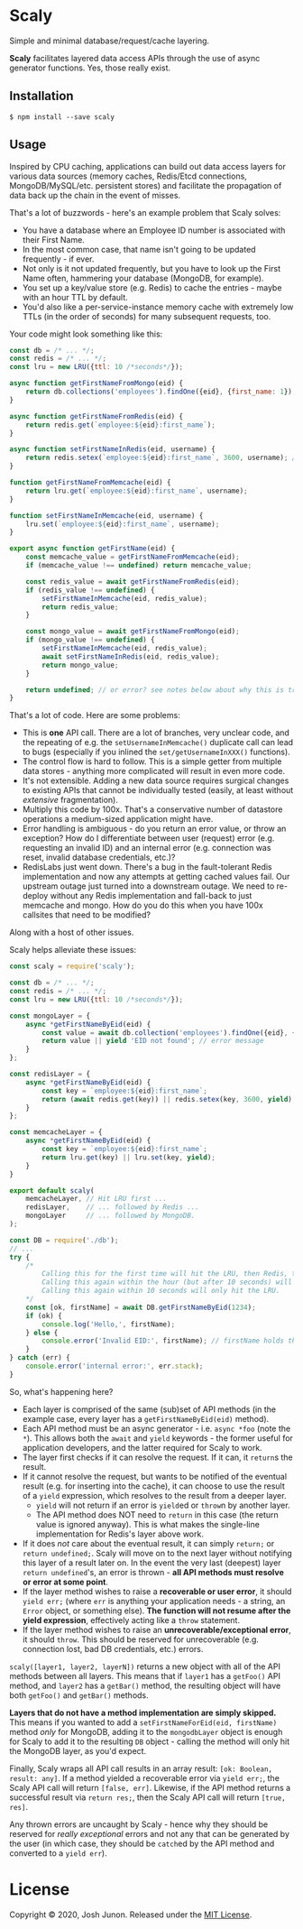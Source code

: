 # Scaly

Simple and minimal database/request/cache layering.

**Scaly** facilitates layered data access APIs through the use of async generator
functions. Yes, those really exist.

## Installation

```console
$ npm install --save scaly
```
## Usage

Inspired by CPU caching, applications can build out data access layers for various
data sources (memory caches, Redis/Etcd connections, MongoDB/MySQL/etc. persistent stores)
and facilitate the propagation of data back up the chain in the event of misses.

That's a lot of buzzwords - here's an example problem that Scaly solves:

- You have a database where an Employee ID number is associated with their First Name.
- In the most common case, that name isn't going to be updated frequently - if ever.
- Not only is it not updated frequently, but you have to look up the First Name often, hammering your database (MongoDB, for example).
- You set up a key/value store (e.g. Redis) to cache the entries - maybe with an hour TTL by default.
- You'd also like a per-service-instance memory cache with extremely low TTLs (in the order of seconds) for many subsequent requests, too.

Your code might look something like this:

```javascript
const db = /* ... */;
const redis = /* ... */;
const lru = new LRU({ttl: 10 /*seconds*/});

async function getFirstNameFromMongo(eid) {
	return db.collections('employees').findOne({eid}, {first_name: 1});
}

async function getFirstNameFromRedis(eid) {
	return redis.get(`employee:${eid}:first_name`);
}

async function setFirstNameInRedis(eid, username) {
	return redis.setex(`employee:${eid}:first_name`, 3600, username); // expire in an hour
}

function getFirstNameFromMemcache(eid) {
	return lru.get(`employee:${eid}:first_name`, username);
}

function setFirstNameInMemcache(eid, username) {
	lru.set(`employee:${eid}:first_name`, username);
}

export async function getFirstName(eid) {
	const memcache_value = getFirstNameFromMemcache(eid);
	if (memcache_value !== undefined) return memcache_value;

	const redis_value = await getFirstNameFromRedis(eid);
	if (redis_value !== undefined) {
		setFirstNameInMemcache(eid, redis_value);
		return redis_value;
	}

	const mongo_value = await getFirstNameFromMongo(eid);
	if (mongo_value !== undefined) {
		setFirstNameInMemcache(eid, redis_value);
		await setFirstNameInRedis(eid, redis_value);
		return mongo_value;
	}

	return undefined; // or error? see notes below about why this is tricky.
}
```

That's a lot of code. Here are some problems:

- This is **one** API call. There are a lot of branches, very unclear code,
  and the repeating of e.g. the `setUsernameInMemcache()` duplicate call
  can lead to bugs (especially if you inlined the `set/getUsernameInXXX()`
  functions).
- The control flow is hard to follow. This is a simple getter from multiple
  data stores - anything more complicated will result in even more code.
- It's not extensible. Adding a new data source requires surgical changes
  to existing APIs that cannot be individually tested (easily, at least
  without _extensive_ fragmentation).
- Multiply this code by 100x. That's a conservative number of datastore
  operations a medium-sized application might have.
- Error handling is ambiguous - do you return an error value, or throw
  an exception? How do I differentiate between user (request) error (e.g.
  requesting an invalid ID) and an internal error (e.g. connection was
  reset, invalid database credentials, etc.)?
- RedisLabs just went down. There's a bug in the fault-tolerant Redis
  implementation and now any attempts at getting cached values fail.
  Our upstream outage just turned into a downstream outage. We need to
  re-deploy without any Redis implementation and fall-back to just
  memcache and mongo. How do you do this when you have 100x callsites
  that need to be modified?

Along with a host of other issues.

Scaly helps alleviate these issues:

```javascript
const scaly = require('scaly');

const db = /* ... */;
const redis = /* ... */;
const lru = new LRU({ttl: 10 /*seconds*/});

const mongoLayer = {
	async *getFirstNameByEid(eid) {
		const value = await db.collection('employees').findOne({eid}, {first_name: 1});
		return value || yield 'EID not found'; // error message
	}
};

const redisLayer = {
	async *getFirstNameByEid(eid) {
		const key = `employee:${eid}:first_name`;
		return (await redis.get(key)) || redis.setex(key, 3600, yield);
	}
};

const memcacheLayer = {
	async *getFirstNameByEid(eid) {
		const key = `employee:${eid}:first_name`;
		return lru.get(key) || lru.set(key, yield);
	}
}

export default scaly(
	memcacheLayer, // Hit LRU first ...
	redisLayer,    // ... followed by Redis ...
	mongoLayer     // ... followed by MongoDB.
);
```

```javascript
const DB = require('./db');
// ...
try {
	/*
		Calling this for the first time will hit the LRU, then Redis, then MongoDB.
		Calling this again within the hour (but after 10 seconds) will hit the LRU, and then Redis.
		Calling this again within 10 seconds will only hit the LRU.
	*/
	const [ok, firstName] = await DB.getFirstNameByEid(1234);
	if (ok) {
		console.log('Hello,', firstName);
	} else {
		console.error('Invalid EID:', firstName); // firstName holds the error result.
	}
} catch (err) {
	console.error('internal error:', err.stack);
}
```

So, what's happening here?

- Each layer is comprised of the same (sub)set of API methods (in the example case, every layer
  has a `getFirstNameByEid(eid)` method).
- Each API method must be an async generator - i.e. `async *foo` (note the `*`). This allows both
  the `await` and `yield` keywords - the former useful for application developers, and the latter
  required for Scaly to work.
- The layer first checks if it can resolve the request. If it can, it `return`s the result.
- If it cannot resolve the request, but wants to be notified of the eventual result (e.g. for
  inserting into the cache), it can choose to use the result of a `yield` expression, which
  resolves to the result from a deeper layer.
    - `yield` will not return if an error is `yield`ed or `throw`n by another layer. 
    - The API method does NOT need to `return` in this case (the return value is ignored anyway).
      This is what makes the single-line implementation for Redis's layer above work.
- If it does _not_ care about the eventual result, it can simply `return;` or `return undefined;`.
  Scaly will move on to the next layer without notifying this layer of a result later on.
  In the event the very last (deepest) layer `return undefined`'s, an error is thrown - **all
  API methods must resolve or error at some point**.
- If the layer method wishes to raise a **recoverable or user error**, it should `yield err;` (where
  `err` is anything your application needs - a string, an `Error` object, or something else).
  **The function will not resume after the yield expression**, effectively acting like a `throw` statement.
- If the layer method wishes to raise an **unrecoverable/exceptional error**, it should `throw`.
  This should be reserved for unrecoverable (e.g. connection lost, bad DB credentials, etc.) errors.

`scaly([layer1, layer2, layerN])` returns a new object with all of the API methods between all layers.
This means that if `layer1` has a `getFoo()` API method, and `layer2` has a `getBar()` method, the
resulting object will have both `getFoo()` and `getBar()` methods.

**Layers that do not have a method implementation are simply skipped.** This means if you wanted
to add a `setFirstNameForEid(eid, firstName)` method _only_ for MongoDB, adding it to the `mongodbLayer`
object is enough for Scaly to add it to the resulting `DB` object - calling the method will only hit
the MongoDB layer, as you'd expect.

Finally, Scaly wraps all API call results in an array result: `[ok: Boolean, result: any]`.
If a method yielded a recoverable error via `yield err;`, the Scaly API call will return `[false, err]`.
Likewise, if the API method returns a successful result via `return res;`, then the Scaly API call
will return `[true, res]`.

Any thrown errors are uncaught by Scaly - hence why they should be reserved for _really exceptional_ errors
and not any that can be generated by the user (in which case, they should be `catch`ed by the API method and
converted to a `yield err`).

# License

Copyright &copy; 2020, Josh Junon. Released under the [MIT License](LICENSE).
